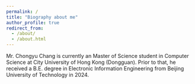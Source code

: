 ```yaml
---
permalink: /
title: "Biography about me"
author_profile: true
redirect_from: 
  - /about/
  - /about.html
---
```



Mr. Chongyu Chang is currently an Master of Science student in Computer Science at City University of Hong Kong (Dongguan). Prior to that, he received a B.E. degree in Electronic Information Engineering from Beijing University of Technology in 2024.

